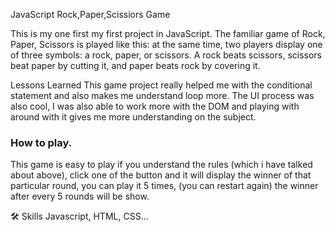 JavaScript Rock,Paper,Scissiors Game

This is my one first my first project in JavaScript. The familiar game of Rock, Paper, Scissors is played like this: at the same time, 
two players display one of three symbols: a rock, paper, or scissors. A rock beats scissors, scissors beat paper by cutting it, and paper
beats rock by covering it.

Lessons Learned
This game project really helped me with the conditional statement and also makes me understand loop more. 
The UI process was also cool, I was also able to work more with the DOM and playing with around with it gives me more understanding on 
the subject.

### How to play.
This game is easy to play if you understand the rules (which i have talked about above), click one of the button and it will display the winner 
of that particular round, you can play it 5 times, (you can restart again) the winner after every 5 rounds will be show.

🛠 Skills
Javascript, HTML, CSS...
